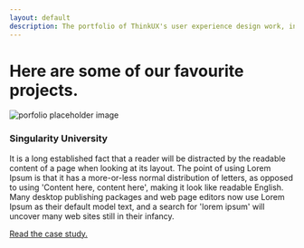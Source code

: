 ```yaml
---
layout: default
description: The portfolio of ThinkUX's user experience design work, including prototyping, expert evaluation, usability testing, design sprints, user interviews, and more.
---
```


<div class="portfolio-banner">
  <div class="portfolio-header">
    <h1 class="text-center">Here are some of our favourite projects.</h1>
  </div>
</div>
<div class="container">
  
  <div class="row row-portfolio">
    <div class="col-xs-12 col-lg-10 col-lg-offset-1">
      <div class="row">
        <div class="col-xs-12 col-sm-4">
          <img class="img-responsive" src="{{ site.baseurl }}/images/portfolio-test.jpg" alt="porfolio placeholder image" />
        </div>
        <div class="col-xs-12 col-sm-8">
          <h3>Singularity University</h3>
          <p>It is a long established fact that a reader will be distracted by the readable content of a page when looking at its layout. The point of using Lorem Ipsum is that it has a more-or-less normal distribution of letters, as opposed to using 'Content here, content here', making it look like readable English. Many desktop publishing packages and web page editors now use Lorem Ipsum as their default model text, and a search for 'lorem ipsum' will uncover many web sites still in their infancy.</p>
          <p><a href="#">Read the case study.</a></p>
        </div>
      </div>
    </div>
  </div>
  
  <div class="row">
  </div>
  
  <div class="row">
  </div>
  
</div>

